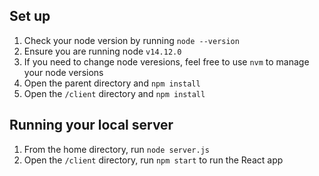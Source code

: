 ## Set up

1. Check your node version by running `node --version`
2. Ensure you are running node `v14.12.0`
3. If you need to change node veresions, feel free to use `nvm` to manage your node versions
4. Open the parent directory and `npm install`
5. Open the `/client` directory and `npm install`

## Running your local server

1. From the home directory, run `node server.js`
2. Open the `/client` directory, run `npm start` to run the React app
